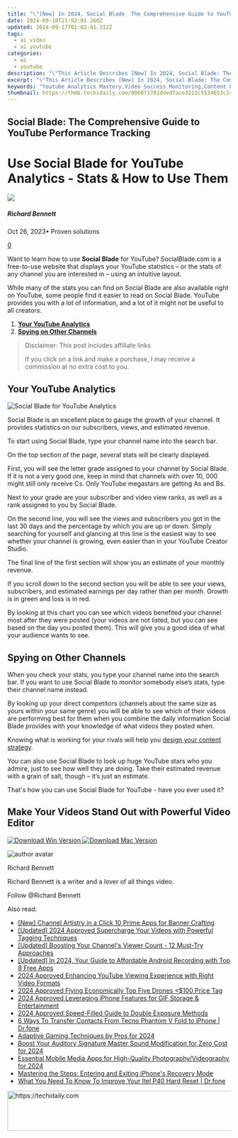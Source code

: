 ```yaml
---
title: "\"[New] In 2024, Social Blade  The Comprehensive Guide to YouTube Performance Tracking\""
date: 2024-09-10T21:52:01.260Z
updated: 2024-09-17T01:02:41.312Z
tags:
  - ai video
  - ai youtube
categories:
  - ai
  - youtube
description: "\"This Article Describes [New] In 2024, Social Blade: The Comprehensive Guide to YouTube Performance Tracking\""
excerpt: "\"This Article Describes [New] In 2024, Social Blade: The Comprehensive Guide to YouTube Performance Tracking\""
keywords: "Youtube Analytics Mastery,Video Success Monitoring,Content Growth Strategy,Engagement Rate Optimization,Traffic Conversion Tactics,Channel Performance Insights,Audience Retention Techniques"
thumbnail: https://thmb.techidaily.com/800871781dded7ace3211c5534653c24a5267e768de909ec1df6dcfa19126cf1.jpg
---
```


## Social Blade: The Comprehensive Guide to YouTube Performance Tracking

# Use Social Blade for YouTube Analytics - Stats & How to Use Them

![](https://images.wondershare.com/filmora/article-images/richard-bennett.jpg)

##### Richard Bennett

 Oct 26, 2023• Proven solutions

[0](#commentsBoxSeoTemplate)

Want to learn how to use **Social Blade** for YouTube? SocialBlade.com is a free-to-use website that displays your YouTube statistics – or the stats of any channel you are interested in – using an intuitive layout.

While many of the stats you can find on Social Blade are also available right on YouTube, some people find it easier to read on Social Blade. YouTube provides you with a lot of information, and a lot of it might not be useful to all creators.

1. [**Your YouTube Analytics**](#yourstats)
2. [**Spying on Other Channels**](#spy)

>  Disclaimer: This post includes affiliate links
>
>  If you click on a link and make a purchase, I may receive a commission at no extra cost to you.
>

## Your YouTube Analytics

![Social Blade for YouTube Analytics](https://images.wondershare.com/filmora/article-images/social-blade-youtube-analytics.jpg)

Social Blade is an excellent place to gauge the growth of your channel. It provides statistics on our subscribers, views, and estimated revenue.

To start using Social Blade, type your channel name into the search bar.

On the top section of the page, several stats will be clearly displayed.

First, you will see the letter grade assigned to your channel by Social Blade. If it is not a very good one, keep in mind that channels with over 10, 000 might still only receive Cs. Only YouTube megastars are getting As and Bs.

Next to your grade are your subscriber and video view ranks, as well as a rank assigned to you by Social Blade.

On the second line, you will see the views and subscribers you got in the last 30 days and the percentage by which you are up or down. Simply searching for yourself and glancing at this line is the easiest way to see whether your channel is growing, even easier than in your YouTube Creator Studio.

The final line of the first section will show you an estimate of your monthly revenue.

If you scroll down to the second section you will be able to see your views, subscribers, and estimated earnings per day rather than per month. Growth is in green and loss is in red.

By looking at this chart you can see which videos benefited your channel most after they were posted (your videos are not listed, but you can see based on the day you posted them). This will give you a good idea of what your audience wants to see.

## Spying on Other Channels

When you check your stats, you type your channel name into the search bar. If you want to use Social Blade to monitor somebody else’s stats, type their channel name instead.

By looking up your direct competitors (channels about the same size as yours within your same genre) you will be able to see which of their videos are performing best for them when you combine the daily information Social Blade provides with your knowledge of what videos they posted when.

Knowing what is working for your rivals will help you [design your content strategy](https://tools.techidaily.com/wondershare/filmora/download/).

You can also use Social Blade to look up huge YouTube stars who you admire, just to see how well they are doing. Take their estimated revenue with a grain of salt, though – it’s just an estimate.

 That's how you can use Social Blade for YouTube - have you ever used it?

## Make Your Videos Stand Out with Powerful Video Editor

[![Download Win Version](https://images.wondershare.com/filmora/guide/download-btn-win.jpg) ](https://tools.techidaily.com/wondershare/filmora/download/) [![Download Mac Version](https://images.wondershare.com/filmora/guide/download-btn-mac.jpg) ](https://tools.techidaily.com/wondershare/filmora/download/)

![author avatar](https://images.wondershare.com/filmora/article-images/richard-bennett.jpg)

Richard Bennett

Richard Bennett is a writer and a lover of all things video.

Follow @Richard Bennett

<ins class="adsbygoogle"
     style="display:block"
     data-ad-format="autorelaxed"
     data-ad-client="ca-pub-7571918770474297"
     data-ad-slot="1223367746"></ins>

<ins class="adsbygoogle"
     style="display:block"
     data-ad-client="ca-pub-7571918770474297"
     data-ad-slot="8358498916"
     data-ad-format="auto"
     data-full-width-responsive="true"></ins>

<span class="atpl-alsoreadstyle">Also read:</span>
<div><ul>
<li><a href="https://youtube-data.techidaily.com/hannel-artistry-in-a-click-10-prime-apps-for-banner-crafting/"><u>[New] Channel Artistry in a Click 10 Prime Apps for Banner Crafting</u></a></li>
<li><a href="https://youtube-data.techidaily.com/ed-2024-approved-supercharge-your-videos-with-powerful-tagging-techniques/"><u>[Updated] 2024 Approved Supercharge Your Videos with Powerful Tagging Techniques</u></a></li>
<li><a href="https://youtube-data.techidaily.com/ed-boosting-your-channels-viewer-count-12-must-try-approaches/"><u>[Updated] Boosting Your Channel's Viewer Count - 12 Must-Try Approaches</u></a></li>
<li><a href="https://video-screen-grab.techidaily.com/updated-in-2024-your-guide-to-affordable-android-recording-with-top-8-free-apps/"><u>[Updated] In 2024, Your Guide to Affordable Android Recording with Top 8 Free Apps</u></a></li>
<li><a href="https://youtube-clips.techidaily.com/2024-approved-enhancing-youtube-viewing-experience-with-right-video-formats/"><u>2024 Approved Enhancing YouTube Viewing Experience with Right Video Formats</u></a></li>
<li><a href="https://some-knowledge.techidaily.com/2024-approved-flying-economically-top-five-drones-(100-price-tag/"><u>2024 Approved Flying Economically Top Five Drones <$100 Price Tag</u></a></li>
<li><a href="https://extra-guidance.techidaily.com/2024-approved-leveraging-iphone-features-for-gif-storage-and-entertainment/"><u>2024 Approved Leveraging iPhone Features for GIF Storage & Entertainment</u></a></li>
<li><a href="https://youtube-data.techidaily.com/approved-speed-filled-guide-to-double-exposure-methods/"><u>2024 Approved Speed-Filled Guide to Double Exposure Methods</u></a></li>
<li><a href="https://blog-min.techidaily.com/6-ways-to-transfer-contacts-from-tecno-phantom-v-fold-to-iphone-drfone-by-drfone-transfer-from-android-transfer-from-android/"><u>6 Ways To Transfer Contacts From Tecno Phantom V Fold to iPhone | Dr.fone</u></a></li>
<li><a href="https://youtube-data.techidaily.com/ive-gaming-techniques-by-pros-for-2024/"><u>Adaptive Gaming Techniques by Pros for 2024</u></a></li>
<li><a href="https://extra-tips.techidaily.com/boost-your-auditory-signature-master-sound-modification-for-zero-cost-for-2024/"><u>Boost Your Auditory Signature Master Sound Modification for Zero Cost for 2024</u></a></li>
<li><a href="https://youtube-videos.techidaily.com/essential-mobile-media-apps-for-high-quality-photographyvideography-for-2024/"><u>Essential Mobile Media Apps for High-Quality Photography/Videography for 2024</u></a></li>
<li><a href="https://tech-recovery.techidaily.com/mastering-the-steps-entering-and-exiting-iphones-recovery-mode/"><u>Mastering the Steps: Entering and Exiting iPhone's Recovery Mode</u></a></li>
<li><a href="https://techidaily.com/what-you-need-to-know-to-improve-your-itel-p40-hard-reset-drfone-by-drfone-reset-android-reset-android/"><u>What You Need To Know To Improve Your Itel P40 Hard Reset | Dr.fone</u></a></li>
</ul></div>

<!-- affiliate ads begin -->
<a href="https://25home.pxf.io/c/5597632/2123482/16836" target="_top" id="2123482">
  <img src="//a.impactradius-go.com/display-ad/16836-2123482" border="0" alt="https://techidaily.com" width="728" height="90"/>
</a>
<img height="0" width="0" src="https://25home.pxf.io/i/5597632/2123482/16836" style="position:absolute;visibility:hidden;" border="0" />
<!-- affiliate ads end -->

